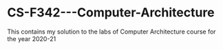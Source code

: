 # CS-F342---Computer-Architecture
This contains my solution to the labs of Computer Architecture course for the year 2020-21
